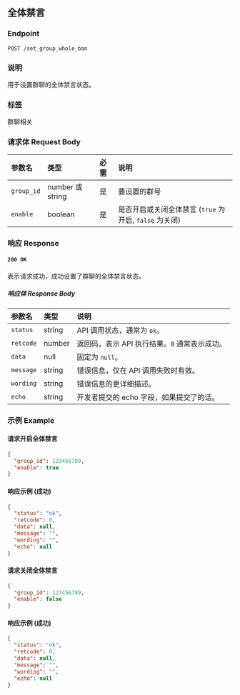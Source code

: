 ## 全体禁言

### Endpoint

`POST /set_group_whole_ban`

### 说明

用于设置群聊的全体禁言状态。

### 标签

群聊相关

### 请求体 Request Body

| 参数名   | 类型          | 必需 | 说明                 |
| :------- | :------------ | :--- | :------------------- |
| `group_id` | number 或 string | 是   | 要设置的群号         |
| `enable`   | boolean       | 是   | 是否开启或关闭全体禁言 (`true` 为开启, `false` 为关闭) |

### 响应 Response

#### `200 OK`

表示请求成功，成功设置了群聊的全体禁言状态。

##### 响应体 Response Body

| 参数名    | 类型    | 说明                                     |
| :-------- | :------ | :--------------------------------------- |
| `status`  | string  | API 调用状态，通常为 `ok`。                |
| `retcode` | number  | 返回码，表示 API 执行结果。`0` 通常表示成功。 |
| `data`    | null    | 固定为 `null`。                            |
| `message` | string  | 错误信息，仅在 API 调用失败时有效。        |
| `wording` | string  | 错误信息的更详细描述。                     |
| `echo`    | string  | 开发者提交的 echo 字段，如果提交了的话。 |

### 示例 Example

#### 请求开启全体禁言

```json
{
  "group_id": 123456789,
  "enable": true
}
```

#### 响应示例 (成功)

```json
{
  "status": "ok",
  "retcode": 0,
  "data": null,
  "message": "",
  "wording": "",
  "echo": null
}
```

#### 请求关闭全体禁言

```json
{
  "group_id": 123456789,
  "enable": false
}
```

#### 响应示例 (成功)

```json
{
  "status": "ok",
  "retcode": 0,
  "data": null,
  "message": "",
  "wording": "",
  "echo": null
}
```